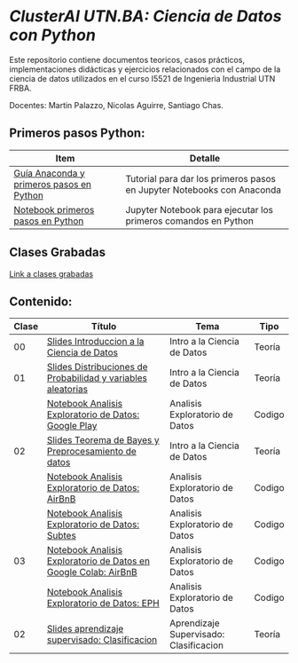 # *ClusterAI UTN.BA: Ciencia de Datos con Python*
Este repositorio contiene documentos teoricos, casos prácticos, implementaciones didácticas y ejercicios relacionados con el campo de la ciencia de datos utilizados en el curso I5521 de Ingenieria Industrial UTN FRBA. 

Docentes: Martin Palazzo, Nicolas Aguirre, Santiago Chas.

## Primeros pasos Python:

| Item | Detalle |
| --- | ----------- |
| [Guía Anaconda y primeros pasos en Python](https://github.com/investigacion-operativa/pyOperativ/blob/main/01_intro_python/instalar_python_jupyter.pdf)  | Tutorial para dar los primeros pasos en Jupyter Notebooks con Anaconda |
| [Notebook primeros pasos en Python](https://github.com/investigacion-operativa/pyOperativ/blob/main/01_intro_python/python_primeros_pasos.ipynb)         | Jupyter Notebook para ejecutar los primeros comandos en Python |

## Clases Grabadas
[Link a clases grabadas](https://drive.google.com/drive/folders/1QxDKVhP1-FkBX-OwvqnN3ierbIAOF_PQ?usp=sharing)

## Contenido:

| Clase | Título | Tema | Tipo |
| --- | ----------- | ------ | --- |
| 00 | [Slides Introduccion a la Ciencia de Datos](https://github.com/clusterai/clusterai_2021/blob/main/clase00/utn_clusterai_2021_clase00.pdf)                                                                                  | Intro a la Ciencia de Datos | Teoría |
| 01 | [Slides Distribuciones de Probabilidad y variables aleatorias](https://github.com/clusterai/clusterai_2021/blob/main/clase01/clusterai_2021_clase01.pdf)                                                                                  | Intro a la Ciencia de Datos | Teoría |
|    | [Notebook Analisis Exploratorio de Datos: Google Play](https://github.com/clusterai/clusterai_2021/blob/main/clase01/clusterai_2021_clase01_EDA_google_play_store.ipynb)                | Analisis Exploratorio de Datos | Codigo |
| 02 | [Slides Teorema de Bayes y Preprocesamiento de datos](https://github.com/clusterai/clusterai_2021/blob/main/clase02/clusterai_2021_clase02_presentacion.pdf)                                                                                  | Intro a la Ciencia de Datos | Teoría |
|    | [Notebook Analisis Exploratorio de Datos: AirBnB](https://github.com/clusterai/clusterai_2021/blob/main/clase02/clusterai_2021_clase02_eda_airbnb.ipynb)                | Analisis Exploratorio de Datos | Codigo |
|    | [Notebook Analisis Exploratorio de Datos: Subtes](https://github.com/clusterai/clusterai_2021/blob/main/clase02/clusterai_2021_clase02_eda_subtes.ipynb)                | Analisis Exploratorio de Datos | Codigo |
| 03 | [Notebook Analisis Exploratorio de Datos en Google Colab: AirBnB](https://github.com/clusterai/clusterai_2021/blob/main/clase03/clusterai_2021_clase03_eda_airbnb_colab.ipynb)                                                                                  | Analisis Exploratorio de Datos | Codigo |
|    | [Notebook Analisis Exploratorio de Datos: EPH](https://github.com/clusterai/clusterai_2021/blob/main/clase03/clusterai_2021_clase03_eda_EPH.ipynb)                | Analisis Exploratorio de Datos | Codigo |
| 02 | [Slides aprendizaje supervisado: Clasificacion](https://github.com/clusterai/clusterai_2021/blob/main/clase04/clusterai_2021_clase03_presentacion.pdf)                                                                                  | Aprendizaje Supervisado: Clasificacion | Teoría |

